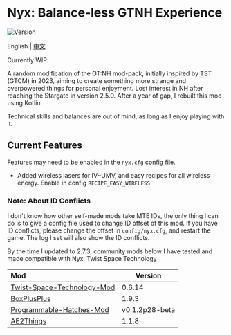 # Nyx: Balance-less GTNH Experience

![Version](https://img.shields.io/badge/GTNH_Version-2.7.3-blue)

English | [中文](README-ZH.md)

Currently WIP.

A random modification of the GT:NH mod-pack, initially inspired by TST (GTCM) in 2023,
aiming to create something more strange and overpowered things for personal enjoyment.
Lost interest in NH after reaching the Stargate in version 2.5.0.
After a year of gap, I rebuilt this mod using Kotlin.

Technical skills and balances are out of mind, as long as I enjoy playing with it.

## Current Features

Features may need to be enabled in the `nyx.cfg` config file.

- Added wireless lasers for IV~UMV, and easy recipes for all wireless energy. Enable in config `RECIPE_EASY_WIRELESS`

### Note: About ID Conflicts

I don't know how other self-made mods take MTE IDs, the only thing I can do is to give a config file used
to change ID offset of this mod. If you have ID conflicts, please change the offset in `config/nyx.cfg`,
and restart the game. The log I set will also show the ID conflicts.

By the time I updated to 2.7.3, community mods below I have tested and made compatible with Nyx:
Twist Space Technology

| Mod                                                                              | Version        |
|:---------------------------------------------------------------------------------|----------------|
| [Twist-Space-Technology-Mod](https://github.com/Nxer/Twist-Space-Technology-Mod) | 0.6.14         |
| [BoxPlusPlus](https://github.com/RealSilverMoon/BoxPlusPlus)                     | 1.9.3          |
| [Programmable-Hatches-Mod](https://github.com/reobf/Programmable-Hatches-Mod)    | v0.1.2p28-beta |
| [AE2Things](https://github.com/asdflj/AE2Things)                                 | 1.1.8          |
